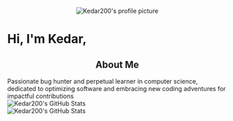 <div align="center">
    <img src="https://cdn.dribbble.com/users/45697/screenshots/4804383/24fps.gif" alt="Kedar200's profile picture">
</div>
 <h1>Hi, I'm Kedar,</h1> 



<h2 align="center">About Me</h2>
Passionate bug hunter and perpetual learner in computer science, dedicated to optimizing software and embracing new coding adventures for impactful contributions

<div>
    <img src="https://github-readme-stats.vercel.app/api?username=kedar200&show_icons=true&theme=radical" alt="Kedar200's GitHub Stats">
</div>

<div>
    <img src="https://github-readme-stats.vercel.app/api/top-langs/?username=kedar200&layout=compact&theme=radical" alt="Kedar200's GitHub Stats">
</div>


